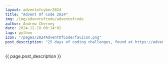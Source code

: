 ```yaml
---
layout: adventofcyber2024
title: "Advent Of Code 2024"
img: /img/adventofcode/adventofcode
author: Andrew Cherney
date: 2024-12-10 00:14:02
tags: python
icon: "/pages/2024AdventOfCode/favicon.png"
post_description: "25 days of coding challenges, found at https://adventofcode.com/ and solved by me in Python. Click any day of the calendar above to see the respective challenge and solution. Still working on porting over solutions and writeups."
---
```



{{ page.post_description }}



